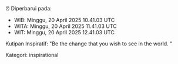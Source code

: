 ⏰ Diperbarui pada:
- WIB: Minggu, 20 April 2025 10.41.03 UTC
- WITA: Minggu, 20 April 2025 11.41.03 UTC
- WIT: Minggu, 20 April 2025 12.41.03 UTC

Kutipan Inspiratif:
"Be the change that you wish to see in the world. "


Kategori: inspirational

